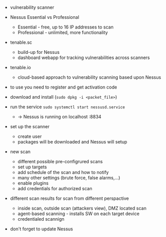 - vulnerability scanner

- Nessus Essential vs Professional
	- Essential - free, up to 16 IP addresses to scan
	- Professional - unlimited, more functionality

- tenable.sc
	- build-up for Nessus
	- dashboard webapp for tracking vulnerabilities across scanners 
- tenable.io
	- cloud-based approach to vulnerability scanning based upon Nessus

- to use you need to register and get activation code
- download and install (`sudo dpkg -i <packet_file>`)
- run the service `sudo systemctl start nessusd.service`
	- → Nessus is running on localhost :8834
- set up the scanner
	- create user
	- packages will be downloaded and Nessus will setup

- new scan
	- different possible pre-configrured scans
	- set up targets
	- add schedule of the scan and how to notify
	- many other settings (brute force, false alarms,...)
	- enable plugins
	- add credentials for authorized scan

- different scan results for scan from different perspactive
	- inside scan, outside scan (attackers view), DMZ located scan
	- agent-based scanning - installs SW on each target device
	- credentialed scannign

- don't forget to update Nessus


